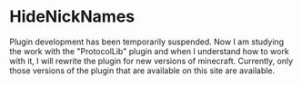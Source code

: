 # HideNickNames
Plugin development has been temporarily suspended. Now I am studying the work with the "ProtocolLib" plugin and when I understand how to work with it, I will rewrite the plugin for new versions of minecraft. Currently, only those versions of the plugin that are available on this site are available.

